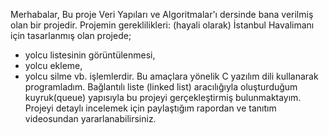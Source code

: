 Merhabalar, 
Bu proje Veri Yapıları ve Algoritmalar'ı dersinde bana verilmiş olan bir projedir.
Projemin gereklilikleri: (hayali olarak) İstanbul Havalimanı için tasarlanmış olan projede; 
- yolcu listesinin görüntülenmesi,
- yolcu ekleme,
- yolcu silme vb. işlemlerdir.
Bu amaçlara yönelik C yazılım dili kullanarak programladım.
Bağlantılı liste (linked list) aracılığıyla oluşturduğum kuyruk(queue) yapısıyla bu projeyi gerçekleştirmiş bulunmaktayım.
Projeyi detaylı incelemek için  paylaştığım rapordan ve tanıtım videosundan yararlanabilirsiniz.
